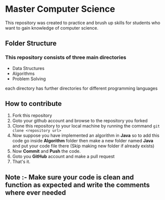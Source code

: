 # Master Computer Science

This repository was created to practice and brush up skills for students who want to gain knowledge of computer science.

## Folder Structure

### This repository consists of three main directories

- Data Structures
- Algorithms
- Problem Solving

each directory has further directories for different programming languages

## How to contribute

1. Fork this repository
2. Goto your github account and browse to the repository you forked
3. Clone this repository to your local machine by running the command ```git clone <repository url>```
4. Now suppose you have implemented an algorithm in **Java** so to add this code go inside **Algorithm** folder then make a new folder named **Java** and put your code file there (Skip making new folder if already exists)
5. Now **Commit** and **Push** the code.
6. Goto you **GitHub** account and make a pull request
7. That's it.

## **Note** :- Make sure your code is clean and function as expected and write the comments where ever needed
